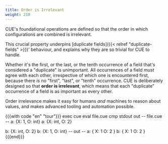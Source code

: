 ```yaml
---
title: Order is Irrelevant
weight: 210
---
```


CUE's
foundational operations
are defined so that
the order in which configurations are combined is irrelevant.

This crucial property
underpins [duplicate fields]({{< relref "duplicate-fields" >}})' behaviour,
and explains why they are so trivial for CUE to handle.

Whether it's the first, or the last, or the tenth occurrence of a field
that's considered a "duplicate" is unimportant.
All occurrences of a field *must* agree with each other,
irrespective of which one is encountered first,
because there *is* no "first", "last", or "tenth" occurrence.
CUE is deliberately designed so that
**order is irrelevant**,
which means that
each "duplicate" occurrence of a field
is as important as every other.

Order irrelevance makes it easy for humans _and_ machines to reason about values, and
makes advanced tooling and automation possible.

{{{with code "en" "tour"}}}
exec cue eval file.cue
cmp stdout out
-- file.cue --
a: {X: 1, O: int}
a: {X: int, O: 2}

b: {X: int, O: 2}
b: {X: 1, O: int}
-- out --
a: {
    X: 1
    O: 2
}
b: {
    X: 1
    O: 2
}
{{{end}}}
